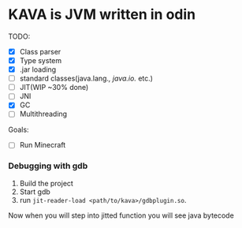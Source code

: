 # KAVA is JVM written in odin

TODO:
- [X] Class parser
- [X] Type system
- [X] .jar loading
- [ ] standard classes(java.lang.*, java.io.* etc.)
- [ ] JIT(WIP ~30% done)
- [ ] JNI
- [X] GC
- [ ] Multithreading

Goals:
- [ ] Run Minecraft


### Debugging with gdb

1. Build the project
2. Start gdb
3. run `jit-reader-load <path/to/kava>/gdbplugin.so`.

Now when you will step into jitted function you will see java bytecode
